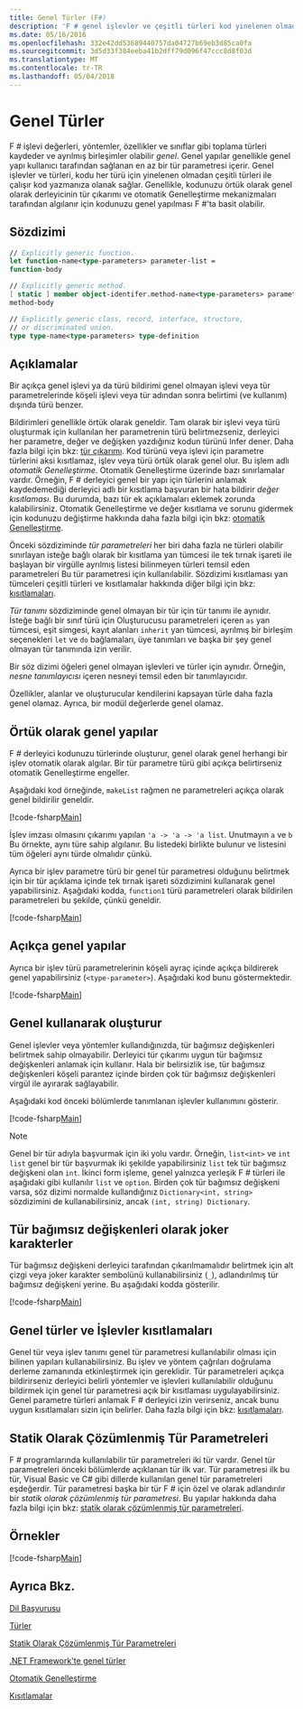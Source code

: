 ```yaml
---
title: Genel Türler (F#)
description: 'F # genel işlevler ve çeşitli türleri kod yinelenen olmadan çalışan kod yazmanıza olanak sağlayan türleri kullanmayı öğrenin.'
ms.date: 05/16/2016
ms.openlocfilehash: 332e42dd53689440757da04727b69eb3d85ca0fa
ms.sourcegitcommit: 3d5d33f384eeba41b2dff79d096f47ccc8d8f03d
ms.translationtype: MT
ms.contentlocale: tr-TR
ms.lasthandoff: 05/04/2018
---
```

# <a name="generics"></a>Genel Türler

F # işlevi değerleri, yöntemler, özellikler ve sınıflar gibi toplama türleri kaydeder ve ayrılmış birleşimler olabilir *genel*. Genel yapılar genellikle genel yapı kullanıcı tarafından sağlanan en az bir tür parametresi içerir. Genel işlevler ve türleri, kodu her türü için yinelenen olmadan çeşitli türleri ile çalışır kod yazmanıza olanak sağlar. Genellikle, kodunuzu örtük olarak genel olarak derleyicinin tür çıkarımı ve otomatik Genelleştirme mekanizmaları tarafından algılanır için kodunuzu genel yapılması F #'ta basit olabilir.


## <a name="syntax"></a>Sözdizimi

```fsharp
// Explicitly generic function.
let function-name<type-parameters> parameter-list =
function-body

// Explicitly generic method.
[ static ] member object-identifer.method-name<type-parameters> parameter-list [ return-type ] =
method-body

// Explicitly generic class, record, interface, structure,
// or discriminated union.
type type-name<type-parameters> type-definition
```

## <a name="remarks"></a>Açıklamalar
Bir açıkça genel işlevi ya da türü bildirimi genel olmayan işlevi veya tür parametrelerinde köşeli işlevi veya tür adından sonra belirtimi (ve kullanım) dışında türü benzer.

Bildirimleri genellikle örtük olarak geneldir. Tam olarak bir işlevi veya türü oluşturmak için kullanılan her parametrenin türü belirtmezseniz, derleyici her parametre, değer ve değişken yazdığınız kodun türünü Infer dener. Daha fazla bilgi için bkz: [tür çıkarımı](../type-inference.md). Kod türünü veya işlevi için parametre türlerini aksi kısıtlamaz, işlev veya türü örtük olarak genel olur. Bu işlem adlı *otomatik Genelleştirme*. Otomatik Genelleştirme üzerinde bazı sınırlamalar vardır. Örneğin, F # derleyici genel bir yapı için türlerini anlamak kaydedemediği derleyici adlı bir kısıtlama başvuran bir hata bildirir *değer kısıtlaması*. Bu durumda, bazı tür ek açıklamaları eklemek zorunda kalabilirsiniz. Otomatik Genelleştirme ve değer kısıtlama ve sorunu gidermek için kodunuzu değiştirme hakkında daha fazla bilgi için bkz: [otomatik Genelleştirme](automatic-generalization.md).

Önceki sözdiziminde *tür parametreleri* her biri daha fazla ne türleri olabilir sınırlayan isteğe bağlı olarak bir kısıtlama yan tümcesi ile tek tırnak işareti ile başlayan bir virgülle ayrılmış listesi bilinmeyen türleri temsil eden parametreleri Bu tür parametresi için kullanılabilir. Sözdizimi kısıtlaması yan tümceleri çeşitli türleri ve kısıtlamalar hakkında diğer bilgi için bkz: [kısıtlamaları](constraints.md).

*Tür tanımı* sözdiziminde genel olmayan bir tür için tür tanımı ile aynıdır. İsteğe bağlı bir sınıf türü için Oluşturucusu parametreleri içeren `as` yan tümcesi, eşit simgesi, kayıt alanları `inherit` yan tümcesi, ayrılmış bir birleşim seçenekleri `let` ve `do` bağlamaları, üye tanımları ve başka bir şey genel olmayan tür tanımında izin verilir.

Bir söz dizimi öğeleri genel olmayan işlevleri ve türler için aynıdır. Örneğin, *nesne tanımlayıcısı* içeren nesneyi temsil eden bir tanımlayıcıdır.

Özellikler, alanlar ve oluşturucular kendilerini kapsayan türle daha fazla genel olamaz. Ayrıca, bir modül değerlerde genel olamaz.


## <a name="implicitly-generic-constructs"></a>Örtük olarak genel yapılar
F # derleyici kodunuzu türlerinde oluşturur, genel olarak genel herhangi bir işlev otomatik olarak algılar. Bir tür parametre türü gibi açıkça belirtirseniz otomatik Genelleştirme engeller.

Aşağıdaki kod örneğinde, `makeList` rağmen ne parametreleri açıkça olarak genel bildirilir geneldir.

[!code-fsharp[Main](../../../../samples/snippets/fsharp/lang-ref-1/snippet1700.fs)]

İşlev imzası olmasını çıkarımı yapılan `'a -> 'a -> 'a list`. Unutmayın `a` ve `b` Bu örnekte, aynı türe sahip algılanır. Bu listedeki birlikte bulunur ve listesini tüm öğeleri aynı türde olmalıdır çünkü.

Ayrıca bir işlev parametre türü bir genel tür parametresi olduğunu belirtmek için bir tür açıklama içinde tek tırnak işareti sözdizimini kullanarak genel yapabilirsiniz. Aşağıdaki kodda, `function1` türü parametreleri olarak bildirilen parametreleri bu şekilde, çünkü geneldir.

[!code-fsharp[Main](../../../../samples/snippets/fsharp/lang-ref-1/snippet1701.fs)]
    
## <a name="explicitly-generic-constructs"></a>Açıkça genel yapılar
Ayrıca bir işlev türü parametrelerinin köşeli ayraç içinde açıkça bildirerek genel yapabilirsiniz (`<type-parameter>`). Aşağıdaki kod bunu göstermektedir.

[!code-fsharp[Main](../../../../samples/snippets/fsharp/lang-ref-1/snippet1703.fs)]
    
## <a name="using-generic-constructs"></a>Genel kullanarak oluşturur
Genel işlevler veya yöntemler kullandığınızda, tür bağımsız değişkenleri belirtmek sahip olmayabilir. Derleyici tür çıkarımı uygun tür bağımsız değişkenleri anlamak için kullanır. Hala bir belirsizlik ise, tür bağımsız değişkenleri köşeli parantez içinde birden çok tür bağımsız değişkenleri virgül ile ayırarak sağlayabilir.

Aşağıdaki kod önceki bölümlerde tanımlanan işlevler kullanımını gösterir.

[!code-fsharp[Main](../../../../samples/snippets/fsharp/lang-ref-1/snippet1702.fs)]
    
>[!NOTE]
Genel bir tür adıyla başvurmak için iki yolu vardır. Örneğin, `list<int>` ve `int list` genel bir tür başvurmak iki şekilde yapabilirsiniz `list` tek tür bağımsız değişkeni olan `int`. İkinci form işleme, genel yalnızca yerleşik F # türleri ile aşağıdaki gibi kullanılır `list` ve `option`. Birden çok tür bağımsız değişkeni varsa, söz dizimi normalde kullandığınız `Dictionary<int, string>` sözdizimini de kullanabilirsiniz, ancak `(int, string) Dictionary`.

## <a name="wildcards-as-type-arguments"></a>Tür bağımsız değişkenleri olarak joker karakterler
Tür bağımsız değişkeni derleyici tarafından çıkarılmamalıdır belirtmek için alt çizgi veya joker karakter sembolünü kullanabilirsiniz (`_`), adlandırılmış tür bağımsız değişkeni yerine. Bu aşağıdaki kodda gösterilir.

[!code-fsharp[Main](../../../../samples/snippets/fsharp/lang-ref-1/snippet1704.fs)]
    
## <a name="constraints-in-generic-types-and-functions"></a>Genel türler ve İşlevler kısıtlamaları
Genel tür veya işlev tanımı genel tür parametresi kullanılabilir olması için bilinen yapıları kullanabilirsiniz. Bu işlev ve yöntem çağrıları doğrulama derleme zamanında etkinleştirmek için gereklidir. Tür parametreleri açıkça bildirirseniz derleyici belirli yöntemler ve işlevleri kullanılabilir olduğunu bildirmek için genel tür parametresi açık bir kısıtlaması uygulayabilirsiniz. Genel parametre türleri anlamak F # derleyici izin verirseniz, ancak bunu uygun kısıtlamaları sizin için belirler. Daha fazla bilgi için bkz: [kısıtlamaları](constraints.md).


## <a name="statically-resolved-type-parameters"></a>Statik Olarak Çözümlenmiş Tür Parametreleri
F # programlarında kullanılabilir tür parametreleri iki tür vardır. Genel tür parametreleri önceki bölümlerde açıklanan tür ilk var. Tür parametresi ilk bu tür, Visual Basic ve C# gibi dillerde kullanılan genel tür parametreleri eşdeğerdir. Tür parametresi başka bir tür F # için özel ve olarak adlandırılır bir *statik olarak çözümlenmiş tür parametresi*. Bu yapılar hakkında daha fazla bilgi için bkz: [statik olarak çözümlenmiş tür parametreleri](statically-resolved-type-parameters.md).


## <a name="examples"></a>Örnekler
[!code-fsharp[Main](../../../../samples/snippets/fsharp/lang-ref-1/snippet1705.fs)]
    
## <a name="see-also"></a>Ayrıca Bkz.
[Dil Başvurusu](../index.md)

[Türler](../fsharp-types.md)

[Statik Olarak Çözümlenmiş Tür Parametreleri](statically-resolved-type-parameters.md)

[.NET Framework'te genel türler](~/docs/standard/generics/index.md)

[Otomatik Genelleştirme](automatic-generalization.md)

[Kısıtlamalar](constraints.md)
